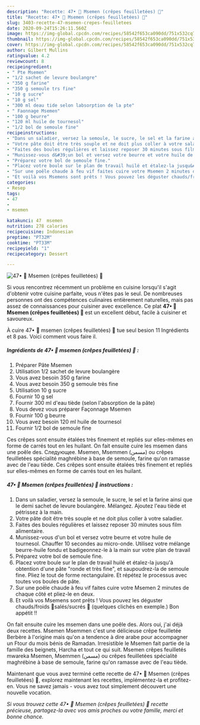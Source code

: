 ```yaml
---
description: "Recette: 47• 🥞 Msemen (crêpes feuilletées) 🍴"
title: "Recette: 47• 🥞 Msemen (crêpes feuilletées) 🍴"
slug: 3403-recette-47-msemen-crepes-feuilletees
date: 2020-09-24T15:26:11.560Z
image: https://img-global.cpcdn.com/recipes/58542f653ca090dd/751x532cq70/47•-🥞-msemen-crepes-feuilletees-🍴-photo-principale-de-la-recette.jpg
thumbnail: https://img-global.cpcdn.com/recipes/58542f653ca090dd/751x532cq70/47•-🥞-msemen-crepes-feuilletees-🍴-photo-principale-de-la-recette.jpg
cover: https://img-global.cpcdn.com/recipes/58542f653ca090dd/751x532cq70/47•-🥞-msemen-crepes-feuilletees-🍴-photo-principale-de-la-recette.jpg
author: Gilbert Mullins
ratingvalue: 4.2
reviewcount: 8
recipeingredient:
- " Pte Msemen"
- "1/2 sachet de levure boulangre"
- "350 g farine"
- "350 g semoule trs fine"
- "10 g sucre"
- "10 g sel"
- "300 ml deau tide selon labsorption de la pte"
- " Faonnage Msemen"
- "100 g beurre"
- "120 ml huile de tournesol"
- "1/2 bol de semoule fine"
recipeinstructions:
- "Dans un saladier, versez la semoule, le sucre, le sel et la farine ainsi que le demi sachet de levure boulangère. Mélangez. Ajoutez l&#39;eau tiède et pétrissez à la main."
- "Votre pâte doit être très souple et ne doit plus coller à votre saladier."
- "Faites des boules régulières et laissez reposer 30 minutes sous film alimentaire."
- "Munissez-vous d&#39;un bol et versez votre beurre et votre huile de tournesol. Chauffer 10 secondes au micro-onde. Utilisez votre mélange beurre-huile fondu et badigeonnez-le à la main sur votre plan de travail"
- "Préparez votre bol de semoule fine."
- "Placez votre boule sur le plan de travail huilé et étalez-la jusqu&#39;à obtention d&#39;une pâte &#34;ronde et très fine&#34;, et saupoudrez-la de semoule fine. Pliez le tout de forme rectangulaire. Et répétez le processus avec toutes vos boules de pâte."
- "Sur une poêle chaude à feu vif faites cuire votre Msemen 2 minutes de chaque côté et pliez-le en deux."
- "Et voilà vos Msemens sont prêts ! Vous pouvez les déguster chauds/froids 🍴salés/sucrés 🥞 (quelques clichés en exemple.) Bon appétit !!"
categories:
- Resep
tags:
- 47
- 
- msemen

katakunci: 47  msemen 
nutrition: 278 calories
recipecuisine: Indonesian
preptime: "PT32M"
cooktime: "PT33M"
recipeyield: "1"
recipecategory: Dessert

---
```



![47• 🥞 Msemen (crêpes feuilletées) 🍴](https://img-global.cpcdn.com/recipes/58542f653ca090dd/751x532cq70/47•-🥞-msemen-crepes-feuilletees-🍴-photo-principale-de-la-recette.jpg)

Si vous rencontrez récemment un problème en cuisine lorsqu'il s'agit d'obtenir votre cuisine parfaite, vous n'êtes pas le seul. De nombreuses personnes ont des compétences culinaires entièrement naturelles, mais pas assez de connaissances pour cuisiner avec excellence. Ce plat <strong> 47• 🥞 Msemen (crêpes feuilletées) 🍴 </strong> est un excellent début, facile à cuisiner et savoureux.

<!--inarticleads1-->

À cuire 47• 🥞 msemen (crêpes feuilletées) 🍴 tue seul besion 11 Ingrédients et 8 pas. Voici comment vous faire il.

##### Ingrédients de 47• 🥞 msemen (crêpes feuilletées) 🍴 :

1. Préparer  Pâte Msemen
1. Utilisation 1/2 sachet de levure boulangère
1. Vous avez besoin 350 g farine
1. Vous avez besoin 350 g semoule très fine
1. Utilisation 10 g sucre
1. Fournir 10 g sel
1. Fournir 300 ml d&#39;eau tiède (selon l&#39;absorption de la pâte)
1. Vous devez vous préparer  Façonnage Msemen
1. Fournir 100 g beurre
1. Vous avez besoin 120 ml huile de tournesol
1. Fournir 1/2 bol de semoule fine


Ces crêpes sont ensuite étalées très finement et repliés sur elles-mêmes en forme de carrés tout en les huilant. On fait ensuite cuire les msemen dans une poêle des. Следующее. Msemen, Msemmen (مسمن) ou crêpes feuilletées spécialité maghrébine à base de semoule, farine qu&#39;on ramasse avec de l&#39;eau tiède. Ces crêpes sont ensuite étalées très finement et repliés sur elles-mêmes en forme de carrés tout en les huilant. 

<!--inarticleads2-->

##### 47• 🥞 Msemen (crêpes feuilletées) 🍴 instructions :

1. Dans un saladier, versez la semoule, le sucre, le sel et la farine ainsi que le demi sachet de levure boulangère. Mélangez. Ajoutez l&#39;eau tiède et pétrissez à la main.
1. Votre pâte doit être très souple et ne doit plus coller à votre saladier.
1. Faites des boules régulières et laissez reposer 30 minutes sous film alimentaire.
1. Munissez-vous d&#39;un bol et versez votre beurre et votre huile de tournesol. Chauffer 10 secondes au micro-onde. Utilisez votre mélange beurre-huile fondu et badigeonnez-le à la main sur votre plan de travail
1. Préparez votre bol de semoule fine.
1. Placez votre boule sur le plan de travail huilé et étalez-la jusqu&#39;à obtention d&#39;une pâte &#34;ronde et très fine&#34;, et saupoudrez-la de semoule fine. Pliez le tout de forme rectangulaire. Et répétez le processus avec toutes vos boules de pâte.
1. Sur une poêle chaude à feu vif faites cuire votre Msemen 2 minutes de chaque côté et pliez-le en deux.
1. Et voilà vos Msemens sont prêts ! Vous pouvez les déguster chauds/froids 🍴salés/sucrés 🥞 (quelques clichés en exemple.) Bon appétit !!


On fait ensuite cuire les msemen dans une poêle des. Alors oui, j&#39;ai déjà deux recettes. Msemen Msemmen c&#39;est une délicieuse crêpe feuilletée Berbère à l&#39;origine mais qu&#39;on a tendence à dire arabe pour accompagner un Ftour du mois bénis de Ramadan. Irresistible le Msemen fait partie de la famille des beignets, Harcha et tout ce qui suit. Msemen crêpes feuilletés mwareka Msemen, Msemmen (مسمن) ou crêpes feuilletées spécialité maghrébine à base de semoule, farine qu&#39;on ramasse avec de l&#39;eau tiède. 

<!--inarticleads1-->

<p>
Maintenant que vous avez terminé cette recette de 47• 🥞 Msemen (crêpes feuilletées) 🍴, explorez maintenant les recettes, implémentez-la et profitez-en. Vous ne savez jamais - vous avez tout simplement découvert une nouvelle vocation.
</p>

<p>
<i>Si vous trouvez cette 47• 🥞 Msemen (crêpes feuilletées) 🍴 recette précieuse, partagez-la avec vos amis proches ou votre famille, merci et bonne chance.</i>
</p>
